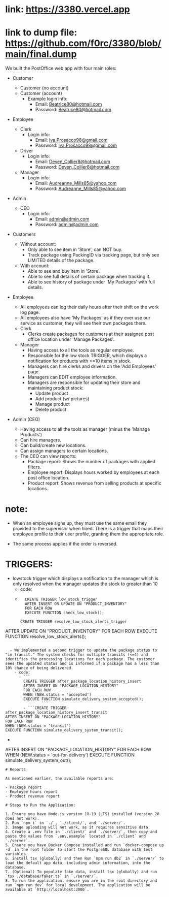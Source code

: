
# link: https://3380.vercel.app
# link to dump file: https://github.com/f0rc/3380/blob/main/final.dump



We built the PostOffice web app with four main roles:

- Customer
  - Customer (no account)
  - Customer (account)
    - Example login info:
      - Email: Beatrice80@hotmail.com
      - Password: Beatrice80@hotmail.com
- Employee
  - Clerk
    - Login info:
      - Email: Iva.Prosacco98@gmail.com
      - Password: Iva.Prosacco98@gmail.com
  - Driver
    - Login info:
      - Email: Deven_Collier8@hotmail.com
      - Password: Deven_Collier8@hotmail.com
  - Manager
    - Login info:
      - Email: Audreanne_Mills85@yahoo.com
      - Password: Audreanne_Mills85@yahoo.com
- Admin
  - CEO
    - Login info:
      - Email: admin@admin.com
      - Password: admin@admin.com

- Customers 
  - Without account:
    - Only able to see item in 'Store', can NOT buy. 
    - Track package using PackingID via tracking page, but only see LIMITED details of the package.
  - With account:
    - Able to see and buy item in 'Store'. 
    - Able to see full details of certain package when tracking it. 
    - Able to see history of package under 'My Packages' with full details.

- Employee
  - All employees can log their daily hours after their shift on the work log page.
  - All employees also have 'My Packages' as if they ever use our service as customer, they will see their own packages there. 
  - Clerk
    - Clerks create packages for customers at their assigned post office location under 'Manage Packages'.
  - Manager
    - Having access to all the tools as regular employee.
    - Responsible for the low stock TRIGGER, which displays a notification for products with <=10 items in stock.
    - Managers can hire clerks and drivers on the 'Add Employees' page.
    - Managers can EDIT employee information.
    - Managers are responsible for updating their store and maintaining product stock:
      - Update product
      - Add product (w/ pictures)
      - Manage product
      - Delete product
- Admin (CEO) 
  - Having access to all the tools as manager (minus the 'Manage Products')
  - Can hire managers.
  - Can build/create new locations.
  - Can assign managers to certain locations. 
  - The CEO can view reports:
    - Package report: Shows the number of packages with applied filters.
    - Employee report: Displays hours worked by employees at each post office location.
    - Product report: Shows revenue from selling products at specific locations.

# note: 
- When an employee signs up, they must use the same email they provided to the supervisor when hired. There is a trigger that maps their employee profile to their user profile, granting them the appropriate role.

- The same process applies if the order is reversed.

# TRIGGERS:
  - lowstock trigger which displays a notification to the manager which is only resolved when the manager updates the stock to greater than 10
    - code: 
    - ```
        CREATE TRIGGER low_stock_trigger
        AFTER INSERT OR UPDATE ON "PRODUCT_INVENTORY"
        FOR EACH ROW
        EXECUTE FUNCTION check_low_stock();
      ```
      ```
      CREATE TRIGGER resolve_low_stock_alerts_trigger
AFTER UPDATE ON "PRODUCT_INVENTORY"
FOR EACH ROW
EXECUTE FUNCTION resolve_low_stock_alerts();

```

  - We implemented a second trigger to update the package status to "in transit." The system checks for multiple transits (<=4) and identifies the processing locations for each package. The customer sees the updated status and is informed if a package has a less than 10% chance of being delivered.
    - code: 
      - ```
        CREATE TRIGGER after_package_location_history_insert
        AFTER INSERT ON "PACKAGE_LOCATION_HISTORY"
        FOR EACH ROW
        WHEN (NEW.status = 'accepted')
        EXECUTE FUNCTION simulate_delivery_system_accepted();
                ```
        - ```CREATE TRIGGER after_package_location_history_insert_transit
AFTER INSERT ON "PACKAGE_LOCATION_HISTORY"
FOR EACH ROW
WHEN (NEW.status = 'transit')
EXECUTE FUNCTION simulate_delivery_system_transit();
```
  - ```CREATE TRIGGER after_package_location_history_insert_out
AFTER INSERT ON "PACKAGE_LOCATION_HISTORY"
FOR EACH ROW
WHEN (NEW.status = 'out-for-delivery')
EXECUTE FUNCTION simulate_delivery_system_out();
```
# Reports

As mentioned earlier, the available reports are:

- Package report
- Employee hours report
- Product revenue report

# Steps to Run the Application:

1. Ensure you have Node.js version 18-19 (LTS) installed (version 20 does not work).
2. Run `npm i` in `./`, `./client/`, and `./server/`.
3. Image uploading will not work, as it requires sensitive data.
4. Create a .env file in `./client/` and `./server/`, then copy and paste the values from `.env.example` located in `./client` and `./server`.
5. Ensure you have Docker Compose installed and run `docker-compose up -d` in the root folder to start the PostgreSQL database with test variables.
6. install tsx (globally) and then Run `npm run db2` in `./server/` to load the default app data, including admin information, into the database.
7. (Optional) To populate fake data, install tsx (globally) and run `tsx ./database/faker.ts` in `./server/`.
8. To run the application, ensure you are in the root directory and run `npm run dev` for local development. The application will be available at `http://localhost:3000`.

